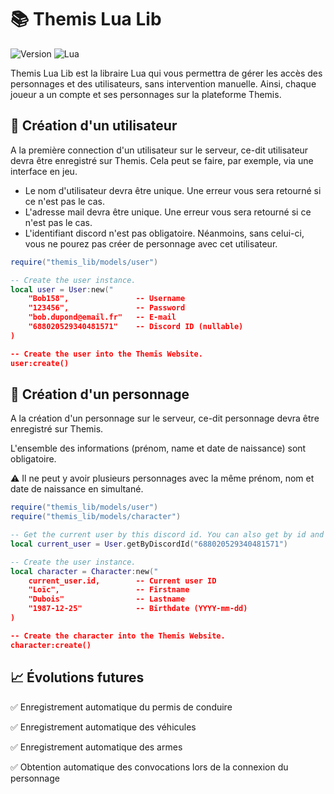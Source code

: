# 📚 Themis Lua Lib

![Version](https://img.shields.io/badge/Version-0.1.0--alpha.1-blue.svg)
![Lua](https://img.shields.io/badge/Lua-5.4%2B-blue.svg)

Themis Lua Lib est la libraire Lua qui vous permettra de gérer les accès des personnages et des utilisateurs, sans intervention manuelle. Ainsi, chaque joueur a un compte et ses personnages sur la plateforme Themis.

## 👤 Création d'un utilisateur

A la première connection d'un utilisateur sur le serveur, ce-dit utilisateur devra être enregistré sur Themis. Cela peut se faire, par exemple, via une interface en jeu.

- Le nom d'utilisateur devra être unique. Une erreur vous sera retourné si ce n'est pas le cas.
- L'adresse mail devra être unique. Une erreur vous sera retourné si ce n'est pas le cas.
- L'identifiant discord n'est pas obligatoire. Néanmoins, sans celui-ci, vous ne pourez pas créer de personnage avec cet utilisateur.

```lua
require("themis_lib/models/user")

-- Create the user instance.
local user = User:new("
    "Bob158",               -- Username
    "123456",               -- Password
    "bob.dupond@email.fr"   -- E-mail
    "688020529340481571"    -- Discord ID (nullable)
)

-- Create the user into the Themis Website.
user:create()
```

## 👥 Création d'un personnage

A la création d'un personnage sur le serveur, ce-dit personnage devra être enregistré sur Themis.

L'ensemble des informations (prénom, name et date de naissance) sont obligatoire.

⚠️ Il ne peut y avoir plusieurs personnages avec la même prénom, nom et date de naissance en simultané. 

```lua
require("themis_lib/models/user")
require("themis_lib/models/character")

-- Get the current user by this discord id. You can also get by id and by username.
local current_user = User.getByDiscordId("688020529340481571")

-- Create the user instance.
local character = Character:new("
    current_user.id,        -- Current user ID
    "Loïc",                 -- Firstname
    "Dubois"                -- Lastname
    "1987-12-25"            -- Birthdate (YYYY-mm-dd)
)

-- Create the character into the Themis Website.
character:create()
```

## 📈 Évolutions futures

✅ Enregistrement automatique du permis de conduire

✅ Enregistrement automatique des véhicules

✅ Enregistrement automatique des armes

✅ Obtention automatique des convocations lors de la connexion du personnage

